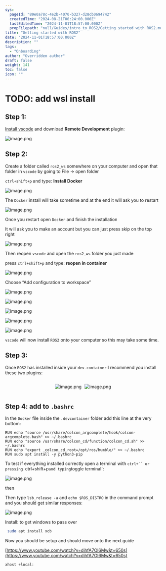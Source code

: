 ```yaml
---
sys:
  pageId: "89e0a78c-4e2b-4070-b327-d28cb0694742"
  createdTime: "2024-08-21T00:24:00.000Z"
  lastEditedTime: "2024-11-01T18:57:00.000Z"
  propFilepath: "null/Guides/intro_to_ROS2/Getting started with ROS2.md"
title: "Getting started with ROS2"
date: "2024-11-01T18:57:00.000Z"
description: ""
tags:
  - "Onboarding"
author: "Overridden author"
draft: false
weight: 141
toc: false
icon: ""
---
```


# TODO: add wsl install

## Step 1:

[Install vscode](https://code.visualstudio.com/download) and download **Remote Development** plugin:

![image.png](https://prod-files-secure.s3.us-west-2.amazonaws.com/d518164a-d88e-44d1-a4ee-3adb3bd8bce0/efb52993-1881-4a40-b95e-6f020334f022/image.png?X-Amz-Algorithm=AWS4-HMAC-SHA256&X-Amz-Content-Sha256=UNSIGNED-PAYLOAD&X-Amz-Credential=ASIAZI2LB466XP625U6U%2F20250205%2Fus-west-2%2Fs3%2Faws4_request&X-Amz-Date=20250205T070800Z&X-Amz-Expires=3600&X-Amz-Security-Token=IQoJb3JpZ2luX2VjECcaCXVzLXdlc3QtMiJGMEQCIHyQ6XKew22UuiHD7mQveZ3JFgXAMvg%2BEPmODURBWyR6AiAAwZ7Pf3cpS4AZuJTWzawurXvN1TctytzjkAvGxKK1JSr%2FAwhAEAAaDDYzNzQyMzE4MzgwNSIMYTLbBcLruywL8cnxKtwDYki%2F98GJKFh2zrsVmUY5y9nP1bYL4Q6ojAygQLNoIzPd02OkYaid9RouxOXRCdwGSiMhPYdZCOI4Bf%2Bmzu0sDQgsI5uFhSGe%2FRCNQ3w%2Bbp5%2Fr2coT9RIaJ1n6fx7r9VKC369imHOOYG4TbgksrN29A0zBR1jFk7sESKckgdxW91HW0ifrz%2ByBJp6Sb9k1duD3e%2FQgXpX1ri%2FpTYCJIkFOIjoXV7FSV9loGl2DJNOGFG0F3qsB%2Fvt220HNuGXrmp6%2Fqdg1WvffQmNcywwmRj2h1yd7C91KL2rAiPE85wu7GjSJqtzu75o9shqxB1Xv4zeM6JkzC9BvXAPv2uPMv03%2FEXFJqG%2BOOU5bgcppWwAnE9VoEqvF8P4mZ7i3fbydty2H6fffYfT0hz3Gw4gaDeM43y1x%2Br6nEy9VGCbkL1WaecgTdONK9f3W5axWjrOH1S1Lx9T446hD1zNwvBJ%2BMTWPvtlNwZ1ho3ot%2BFk3JatlN5JUtTOtM8H853oqJ4cGS3wZv3D%2FanuW1LTsdH3mTDjTT%2F43hVsNdE85RwGOJa5Z6jSdBWk9y57OQSQ0n12%2FI6gHUFwC6e7p7UYjazVMck5u%2FqC%2B3d9L3JchZrBFEiY%2BDkjKHG%2BvQL%2BuuETkzcwlZeMvQY6pgFl6VKij7%2BAmOjn2FYlDKkXh5MfMiDPqTK8L37cAUSs8flHRJlUUy5qpptS58mx7f%2Bc4tUL0M%2BSKPKshsGYwSy%2FzVhuqFAxX5fUZgzaTqEBO450KtEqZESrr1gJbX5nUP7ECjtgYm0oBMkpX0UePUidi4WqZdkFl%2Bnd%2FMcEZN924l75%2B06onEbklUsAxlHcnw80w%2BaK2iv1knnS9LHpOU%2B0Dac24ZkS&X-Amz-Signature=8077be4f7b579aa6d86bdab00baa67d15975f7b7e9a88fac0abe8b33cd667b4d&X-Amz-SignedHeaders=host&x-id=GetObject)

## Step 2:

Create a folder called `ros2_ws` somewhere on your computer and open that folder in `vscode` by going to File → open folder 

`ctrl+shift+p` and type: **Install Docker**

![image.png](https://prod-files-secure.s3.us-west-2.amazonaws.com/d518164a-d88e-44d1-a4ee-3adb3bd8bce0/2269dc0e-1cd5-47ff-bceb-c04ad9b2eab0/image.png?X-Amz-Algorithm=AWS4-HMAC-SHA256&X-Amz-Content-Sha256=UNSIGNED-PAYLOAD&X-Amz-Credential=ASIAZI2LB466XP625U6U%2F20250205%2Fus-west-2%2Fs3%2Faws4_request&X-Amz-Date=20250205T070800Z&X-Amz-Expires=3600&X-Amz-Security-Token=IQoJb3JpZ2luX2VjECcaCXVzLXdlc3QtMiJGMEQCIHyQ6XKew22UuiHD7mQveZ3JFgXAMvg%2BEPmODURBWyR6AiAAwZ7Pf3cpS4AZuJTWzawurXvN1TctytzjkAvGxKK1JSr%2FAwhAEAAaDDYzNzQyMzE4MzgwNSIMYTLbBcLruywL8cnxKtwDYki%2F98GJKFh2zrsVmUY5y9nP1bYL4Q6ojAygQLNoIzPd02OkYaid9RouxOXRCdwGSiMhPYdZCOI4Bf%2Bmzu0sDQgsI5uFhSGe%2FRCNQ3w%2Bbp5%2Fr2coT9RIaJ1n6fx7r9VKC369imHOOYG4TbgksrN29A0zBR1jFk7sESKckgdxW91HW0ifrz%2ByBJp6Sb9k1duD3e%2FQgXpX1ri%2FpTYCJIkFOIjoXV7FSV9loGl2DJNOGFG0F3qsB%2Fvt220HNuGXrmp6%2Fqdg1WvffQmNcywwmRj2h1yd7C91KL2rAiPE85wu7GjSJqtzu75o9shqxB1Xv4zeM6JkzC9BvXAPv2uPMv03%2FEXFJqG%2BOOU5bgcppWwAnE9VoEqvF8P4mZ7i3fbydty2H6fffYfT0hz3Gw4gaDeM43y1x%2Br6nEy9VGCbkL1WaecgTdONK9f3W5axWjrOH1S1Lx9T446hD1zNwvBJ%2BMTWPvtlNwZ1ho3ot%2BFk3JatlN5JUtTOtM8H853oqJ4cGS3wZv3D%2FanuW1LTsdH3mTDjTT%2F43hVsNdE85RwGOJa5Z6jSdBWk9y57OQSQ0n12%2FI6gHUFwC6e7p7UYjazVMck5u%2FqC%2B3d9L3JchZrBFEiY%2BDkjKHG%2BvQL%2BuuETkzcwlZeMvQY6pgFl6VKij7%2BAmOjn2FYlDKkXh5MfMiDPqTK8L37cAUSs8flHRJlUUy5qpptS58mx7f%2Bc4tUL0M%2BSKPKshsGYwSy%2FzVhuqFAxX5fUZgzaTqEBO450KtEqZESrr1gJbX5nUP7ECjtgYm0oBMkpX0UePUidi4WqZdkFl%2Bnd%2FMcEZN924l75%2B06onEbklUsAxlHcnw80w%2BaK2iv1knnS9LHpOU%2B0Dac24ZkS&X-Amz-Signature=da1fbfb88d654bce3fbcc22f9ffa9eddb0812a3c9f97131d007e48eed7cb7f96&X-Amz-SignedHeaders=host&x-id=GetObject)

The `Docker` install will take sometime and at the end it will ask you to restart

![image.png](https://prod-files-secure.s3.us-west-2.amazonaws.com/d518164a-d88e-44d1-a4ee-3adb3bd8bce0/ed233f78-be33-4b1f-b89c-9c346c0e961e/image.png?X-Amz-Algorithm=AWS4-HMAC-SHA256&X-Amz-Content-Sha256=UNSIGNED-PAYLOAD&X-Amz-Credential=ASIAZI2LB466XP625U6U%2F20250205%2Fus-west-2%2Fs3%2Faws4_request&X-Amz-Date=20250205T070800Z&X-Amz-Expires=3600&X-Amz-Security-Token=IQoJb3JpZ2luX2VjECcaCXVzLXdlc3QtMiJGMEQCIHyQ6XKew22UuiHD7mQveZ3JFgXAMvg%2BEPmODURBWyR6AiAAwZ7Pf3cpS4AZuJTWzawurXvN1TctytzjkAvGxKK1JSr%2FAwhAEAAaDDYzNzQyMzE4MzgwNSIMYTLbBcLruywL8cnxKtwDYki%2F98GJKFh2zrsVmUY5y9nP1bYL4Q6ojAygQLNoIzPd02OkYaid9RouxOXRCdwGSiMhPYdZCOI4Bf%2Bmzu0sDQgsI5uFhSGe%2FRCNQ3w%2Bbp5%2Fr2coT9RIaJ1n6fx7r9VKC369imHOOYG4TbgksrN29A0zBR1jFk7sESKckgdxW91HW0ifrz%2ByBJp6Sb9k1duD3e%2FQgXpX1ri%2FpTYCJIkFOIjoXV7FSV9loGl2DJNOGFG0F3qsB%2Fvt220HNuGXrmp6%2Fqdg1WvffQmNcywwmRj2h1yd7C91KL2rAiPE85wu7GjSJqtzu75o9shqxB1Xv4zeM6JkzC9BvXAPv2uPMv03%2FEXFJqG%2BOOU5bgcppWwAnE9VoEqvF8P4mZ7i3fbydty2H6fffYfT0hz3Gw4gaDeM43y1x%2Br6nEy9VGCbkL1WaecgTdONK9f3W5axWjrOH1S1Lx9T446hD1zNwvBJ%2BMTWPvtlNwZ1ho3ot%2BFk3JatlN5JUtTOtM8H853oqJ4cGS3wZv3D%2FanuW1LTsdH3mTDjTT%2F43hVsNdE85RwGOJa5Z6jSdBWk9y57OQSQ0n12%2FI6gHUFwC6e7p7UYjazVMck5u%2FqC%2B3d9L3JchZrBFEiY%2BDkjKHG%2BvQL%2BuuETkzcwlZeMvQY6pgFl6VKij7%2BAmOjn2FYlDKkXh5MfMiDPqTK8L37cAUSs8flHRJlUUy5qpptS58mx7f%2Bc4tUL0M%2BSKPKshsGYwSy%2FzVhuqFAxX5fUZgzaTqEBO450KtEqZESrr1gJbX5nUP7ECjtgYm0oBMkpX0UePUidi4WqZdkFl%2Bnd%2FMcEZN924l75%2B06onEbklUsAxlHcnw80w%2BaK2iv1knnS9LHpOU%2B0Dac24ZkS&X-Amz-Signature=7747c12da35e442daf364f4e5f334a2674939570241d9f67dba28fd55d90b0b2&X-Amz-SignedHeaders=host&x-id=GetObject)

Once you restart open `Docker` and finish the installation

It will ask you to make an account but you can just press skip on the top right

![image.png](https://prod-files-secure.s3.us-west-2.amazonaws.com/d518164a-d88e-44d1-a4ee-3adb3bd8bce0/21010ad9-1659-4fd9-9f59-9932a09b2a3d/image.png?X-Amz-Algorithm=AWS4-HMAC-SHA256&X-Amz-Content-Sha256=UNSIGNED-PAYLOAD&X-Amz-Credential=ASIAZI2LB466XP625U6U%2F20250205%2Fus-west-2%2Fs3%2Faws4_request&X-Amz-Date=20250205T070800Z&X-Amz-Expires=3600&X-Amz-Security-Token=IQoJb3JpZ2luX2VjECcaCXVzLXdlc3QtMiJGMEQCIHyQ6XKew22UuiHD7mQveZ3JFgXAMvg%2BEPmODURBWyR6AiAAwZ7Pf3cpS4AZuJTWzawurXvN1TctytzjkAvGxKK1JSr%2FAwhAEAAaDDYzNzQyMzE4MzgwNSIMYTLbBcLruywL8cnxKtwDYki%2F98GJKFh2zrsVmUY5y9nP1bYL4Q6ojAygQLNoIzPd02OkYaid9RouxOXRCdwGSiMhPYdZCOI4Bf%2Bmzu0sDQgsI5uFhSGe%2FRCNQ3w%2Bbp5%2Fr2coT9RIaJ1n6fx7r9VKC369imHOOYG4TbgksrN29A0zBR1jFk7sESKckgdxW91HW0ifrz%2ByBJp6Sb9k1duD3e%2FQgXpX1ri%2FpTYCJIkFOIjoXV7FSV9loGl2DJNOGFG0F3qsB%2Fvt220HNuGXrmp6%2Fqdg1WvffQmNcywwmRj2h1yd7C91KL2rAiPE85wu7GjSJqtzu75o9shqxB1Xv4zeM6JkzC9BvXAPv2uPMv03%2FEXFJqG%2BOOU5bgcppWwAnE9VoEqvF8P4mZ7i3fbydty2H6fffYfT0hz3Gw4gaDeM43y1x%2Br6nEy9VGCbkL1WaecgTdONK9f3W5axWjrOH1S1Lx9T446hD1zNwvBJ%2BMTWPvtlNwZ1ho3ot%2BFk3JatlN5JUtTOtM8H853oqJ4cGS3wZv3D%2FanuW1LTsdH3mTDjTT%2F43hVsNdE85RwGOJa5Z6jSdBWk9y57OQSQ0n12%2FI6gHUFwC6e7p7UYjazVMck5u%2FqC%2B3d9L3JchZrBFEiY%2BDkjKHG%2BvQL%2BuuETkzcwlZeMvQY6pgFl6VKij7%2BAmOjn2FYlDKkXh5MfMiDPqTK8L37cAUSs8flHRJlUUy5qpptS58mx7f%2Bc4tUL0M%2BSKPKshsGYwSy%2FzVhuqFAxX5fUZgzaTqEBO450KtEqZESrr1gJbX5nUP7ECjtgYm0oBMkpX0UePUidi4WqZdkFl%2Bnd%2FMcEZN924l75%2B06onEbklUsAxlHcnw80w%2BaK2iv1knnS9LHpOU%2B0Dac24ZkS&X-Amz-Signature=19c721107ea01894753459d561cc57117bef6d084a5759b2029005837cfe651f&X-Amz-SignedHeaders=host&x-id=GetObject)

Then reopen `vscode` and open the `ros2_ws` folder you just made

press `ctrl+shift+p` and type: **reopen in container**

![image.png](https://prod-files-secure.s3.us-west-2.amazonaws.com/d518164a-d88e-44d1-a4ee-3adb3bd8bce0/4e93b8c2-41ad-488c-8095-c74205196118/image.png?X-Amz-Algorithm=AWS4-HMAC-SHA256&X-Amz-Content-Sha256=UNSIGNED-PAYLOAD&X-Amz-Credential=ASIAZI2LB466XP625U6U%2F20250205%2Fus-west-2%2Fs3%2Faws4_request&X-Amz-Date=20250205T070800Z&X-Amz-Expires=3600&X-Amz-Security-Token=IQoJb3JpZ2luX2VjECcaCXVzLXdlc3QtMiJGMEQCIHyQ6XKew22UuiHD7mQveZ3JFgXAMvg%2BEPmODURBWyR6AiAAwZ7Pf3cpS4AZuJTWzawurXvN1TctytzjkAvGxKK1JSr%2FAwhAEAAaDDYzNzQyMzE4MzgwNSIMYTLbBcLruywL8cnxKtwDYki%2F98GJKFh2zrsVmUY5y9nP1bYL4Q6ojAygQLNoIzPd02OkYaid9RouxOXRCdwGSiMhPYdZCOI4Bf%2Bmzu0sDQgsI5uFhSGe%2FRCNQ3w%2Bbp5%2Fr2coT9RIaJ1n6fx7r9VKC369imHOOYG4TbgksrN29A0zBR1jFk7sESKckgdxW91HW0ifrz%2ByBJp6Sb9k1duD3e%2FQgXpX1ri%2FpTYCJIkFOIjoXV7FSV9loGl2DJNOGFG0F3qsB%2Fvt220HNuGXrmp6%2Fqdg1WvffQmNcywwmRj2h1yd7C91KL2rAiPE85wu7GjSJqtzu75o9shqxB1Xv4zeM6JkzC9BvXAPv2uPMv03%2FEXFJqG%2BOOU5bgcppWwAnE9VoEqvF8P4mZ7i3fbydty2H6fffYfT0hz3Gw4gaDeM43y1x%2Br6nEy9VGCbkL1WaecgTdONK9f3W5axWjrOH1S1Lx9T446hD1zNwvBJ%2BMTWPvtlNwZ1ho3ot%2BFk3JatlN5JUtTOtM8H853oqJ4cGS3wZv3D%2FanuW1LTsdH3mTDjTT%2F43hVsNdE85RwGOJa5Z6jSdBWk9y57OQSQ0n12%2FI6gHUFwC6e7p7UYjazVMck5u%2FqC%2B3d9L3JchZrBFEiY%2BDkjKHG%2BvQL%2BuuETkzcwlZeMvQY6pgFl6VKij7%2BAmOjn2FYlDKkXh5MfMiDPqTK8L37cAUSs8flHRJlUUy5qpptS58mx7f%2Bc4tUL0M%2BSKPKshsGYwSy%2FzVhuqFAxX5fUZgzaTqEBO450KtEqZESrr1gJbX5nUP7ECjtgYm0oBMkpX0UePUidi4WqZdkFl%2Bnd%2FMcEZN924l75%2B06onEbklUsAxlHcnw80w%2BaK2iv1knnS9LHpOU%2B0Dac24ZkS&X-Amz-Signature=d6e4f35c127f2daaa13f9b110c9eba33c770541e7e4bdd0dab22068195401423&X-Amz-SignedHeaders=host&x-id=GetObject)

Choose “Add configuration to workspace”

![image.png](https://prod-files-secure.s3.us-west-2.amazonaws.com/d518164a-d88e-44d1-a4ee-3adb3bd8bce0/9560b282-5060-4989-ba37-97e7b2c22476/image.png?X-Amz-Algorithm=AWS4-HMAC-SHA256&X-Amz-Content-Sha256=UNSIGNED-PAYLOAD&X-Amz-Credential=ASIAZI2LB466XP625U6U%2F20250205%2Fus-west-2%2Fs3%2Faws4_request&X-Amz-Date=20250205T070800Z&X-Amz-Expires=3600&X-Amz-Security-Token=IQoJb3JpZ2luX2VjECcaCXVzLXdlc3QtMiJGMEQCIHyQ6XKew22UuiHD7mQveZ3JFgXAMvg%2BEPmODURBWyR6AiAAwZ7Pf3cpS4AZuJTWzawurXvN1TctytzjkAvGxKK1JSr%2FAwhAEAAaDDYzNzQyMzE4MzgwNSIMYTLbBcLruywL8cnxKtwDYki%2F98GJKFh2zrsVmUY5y9nP1bYL4Q6ojAygQLNoIzPd02OkYaid9RouxOXRCdwGSiMhPYdZCOI4Bf%2Bmzu0sDQgsI5uFhSGe%2FRCNQ3w%2Bbp5%2Fr2coT9RIaJ1n6fx7r9VKC369imHOOYG4TbgksrN29A0zBR1jFk7sESKckgdxW91HW0ifrz%2ByBJp6Sb9k1duD3e%2FQgXpX1ri%2FpTYCJIkFOIjoXV7FSV9loGl2DJNOGFG0F3qsB%2Fvt220HNuGXrmp6%2Fqdg1WvffQmNcywwmRj2h1yd7C91KL2rAiPE85wu7GjSJqtzu75o9shqxB1Xv4zeM6JkzC9BvXAPv2uPMv03%2FEXFJqG%2BOOU5bgcppWwAnE9VoEqvF8P4mZ7i3fbydty2H6fffYfT0hz3Gw4gaDeM43y1x%2Br6nEy9VGCbkL1WaecgTdONK9f3W5axWjrOH1S1Lx9T446hD1zNwvBJ%2BMTWPvtlNwZ1ho3ot%2BFk3JatlN5JUtTOtM8H853oqJ4cGS3wZv3D%2FanuW1LTsdH3mTDjTT%2F43hVsNdE85RwGOJa5Z6jSdBWk9y57OQSQ0n12%2FI6gHUFwC6e7p7UYjazVMck5u%2FqC%2B3d9L3JchZrBFEiY%2BDkjKHG%2BvQL%2BuuETkzcwlZeMvQY6pgFl6VKij7%2BAmOjn2FYlDKkXh5MfMiDPqTK8L37cAUSs8flHRJlUUy5qpptS58mx7f%2Bc4tUL0M%2BSKPKshsGYwSy%2FzVhuqFAxX5fUZgzaTqEBO450KtEqZESrr1gJbX5nUP7ECjtgYm0oBMkpX0UePUidi4WqZdkFl%2Bnd%2FMcEZN924l75%2B06onEbklUsAxlHcnw80w%2BaK2iv1knnS9LHpOU%2B0Dac24ZkS&X-Amz-Signature=86b1070766198fe8f3536d2d80905d94de600baa8e7c0a7dd1749203f5371533&X-Amz-SignedHeaders=host&x-id=GetObject)

![image.png](https://prod-files-secure.s3.us-west-2.amazonaws.com/d518164a-d88e-44d1-a4ee-3adb3bd8bce0/2ee63f81-886b-48e8-a553-dc6e5eac99e4/image.png?X-Amz-Algorithm=AWS4-HMAC-SHA256&X-Amz-Content-Sha256=UNSIGNED-PAYLOAD&X-Amz-Credential=ASIAZI2LB466XP625U6U%2F20250205%2Fus-west-2%2Fs3%2Faws4_request&X-Amz-Date=20250205T070800Z&X-Amz-Expires=3600&X-Amz-Security-Token=IQoJb3JpZ2luX2VjECcaCXVzLXdlc3QtMiJGMEQCIHyQ6XKew22UuiHD7mQveZ3JFgXAMvg%2BEPmODURBWyR6AiAAwZ7Pf3cpS4AZuJTWzawurXvN1TctytzjkAvGxKK1JSr%2FAwhAEAAaDDYzNzQyMzE4MzgwNSIMYTLbBcLruywL8cnxKtwDYki%2F98GJKFh2zrsVmUY5y9nP1bYL4Q6ojAygQLNoIzPd02OkYaid9RouxOXRCdwGSiMhPYdZCOI4Bf%2Bmzu0sDQgsI5uFhSGe%2FRCNQ3w%2Bbp5%2Fr2coT9RIaJ1n6fx7r9VKC369imHOOYG4TbgksrN29A0zBR1jFk7sESKckgdxW91HW0ifrz%2ByBJp6Sb9k1duD3e%2FQgXpX1ri%2FpTYCJIkFOIjoXV7FSV9loGl2DJNOGFG0F3qsB%2Fvt220HNuGXrmp6%2Fqdg1WvffQmNcywwmRj2h1yd7C91KL2rAiPE85wu7GjSJqtzu75o9shqxB1Xv4zeM6JkzC9BvXAPv2uPMv03%2FEXFJqG%2BOOU5bgcppWwAnE9VoEqvF8P4mZ7i3fbydty2H6fffYfT0hz3Gw4gaDeM43y1x%2Br6nEy9VGCbkL1WaecgTdONK9f3W5axWjrOH1S1Lx9T446hD1zNwvBJ%2BMTWPvtlNwZ1ho3ot%2BFk3JatlN5JUtTOtM8H853oqJ4cGS3wZv3D%2FanuW1LTsdH3mTDjTT%2F43hVsNdE85RwGOJa5Z6jSdBWk9y57OQSQ0n12%2FI6gHUFwC6e7p7UYjazVMck5u%2FqC%2B3d9L3JchZrBFEiY%2BDkjKHG%2BvQL%2BuuETkzcwlZeMvQY6pgFl6VKij7%2BAmOjn2FYlDKkXh5MfMiDPqTK8L37cAUSs8flHRJlUUy5qpptS58mx7f%2Bc4tUL0M%2BSKPKshsGYwSy%2FzVhuqFAxX5fUZgzaTqEBO450KtEqZESrr1gJbX5nUP7ECjtgYm0oBMkpX0UePUidi4WqZdkFl%2Bnd%2FMcEZN924l75%2B06onEbklUsAxlHcnw80w%2BaK2iv1knnS9LHpOU%2B0Dac24ZkS&X-Amz-Signature=5c3d127f9e66b9711fb44938c9687d22cfd87362fcc55846a54a3e3d8d17f47c&X-Amz-SignedHeaders=host&x-id=GetObject)

![image.png](https://prod-files-secure.s3.us-west-2.amazonaws.com/d518164a-d88e-44d1-a4ee-3adb3bd8bce0/ae1580b2-b048-407e-aed9-b584224a7a04/image.png?X-Amz-Algorithm=AWS4-HMAC-SHA256&X-Amz-Content-Sha256=UNSIGNED-PAYLOAD&X-Amz-Credential=ASIAZI2LB466XP625U6U%2F20250205%2Fus-west-2%2Fs3%2Faws4_request&X-Amz-Date=20250205T070800Z&X-Amz-Expires=3600&X-Amz-Security-Token=IQoJb3JpZ2luX2VjECcaCXVzLXdlc3QtMiJGMEQCIHyQ6XKew22UuiHD7mQveZ3JFgXAMvg%2BEPmODURBWyR6AiAAwZ7Pf3cpS4AZuJTWzawurXvN1TctytzjkAvGxKK1JSr%2FAwhAEAAaDDYzNzQyMzE4MzgwNSIMYTLbBcLruywL8cnxKtwDYki%2F98GJKFh2zrsVmUY5y9nP1bYL4Q6ojAygQLNoIzPd02OkYaid9RouxOXRCdwGSiMhPYdZCOI4Bf%2Bmzu0sDQgsI5uFhSGe%2FRCNQ3w%2Bbp5%2Fr2coT9RIaJ1n6fx7r9VKC369imHOOYG4TbgksrN29A0zBR1jFk7sESKckgdxW91HW0ifrz%2ByBJp6Sb9k1duD3e%2FQgXpX1ri%2FpTYCJIkFOIjoXV7FSV9loGl2DJNOGFG0F3qsB%2Fvt220HNuGXrmp6%2Fqdg1WvffQmNcywwmRj2h1yd7C91KL2rAiPE85wu7GjSJqtzu75o9shqxB1Xv4zeM6JkzC9BvXAPv2uPMv03%2FEXFJqG%2BOOU5bgcppWwAnE9VoEqvF8P4mZ7i3fbydty2H6fffYfT0hz3Gw4gaDeM43y1x%2Br6nEy9VGCbkL1WaecgTdONK9f3W5axWjrOH1S1Lx9T446hD1zNwvBJ%2BMTWPvtlNwZ1ho3ot%2BFk3JatlN5JUtTOtM8H853oqJ4cGS3wZv3D%2FanuW1LTsdH3mTDjTT%2F43hVsNdE85RwGOJa5Z6jSdBWk9y57OQSQ0n12%2FI6gHUFwC6e7p7UYjazVMck5u%2FqC%2B3d9L3JchZrBFEiY%2BDkjKHG%2BvQL%2BuuETkzcwlZeMvQY6pgFl6VKij7%2BAmOjn2FYlDKkXh5MfMiDPqTK8L37cAUSs8flHRJlUUy5qpptS58mx7f%2Bc4tUL0M%2BSKPKshsGYwSy%2FzVhuqFAxX5fUZgzaTqEBO450KtEqZESrr1gJbX5nUP7ECjtgYm0oBMkpX0UePUidi4WqZdkFl%2Bnd%2FMcEZN924l75%2B06onEbklUsAxlHcnw80w%2BaK2iv1knnS9LHpOU%2B0Dac24ZkS&X-Amz-Signature=b0e45450a5d802b7ff915c0e5608fcbb54304fc127e2e1bc5813e43c139c2c3c&X-Amz-SignedHeaders=host&x-id=GetObject)

![image.png](https://prod-files-secure.s3.us-west-2.amazonaws.com/d518164a-d88e-44d1-a4ee-3adb3bd8bce0/53255b28-f75e-430f-b9e3-c0ac8577e42b/image.png?X-Amz-Algorithm=AWS4-HMAC-SHA256&X-Amz-Content-Sha256=UNSIGNED-PAYLOAD&X-Amz-Credential=ASIAZI2LB466XP625U6U%2F20250205%2Fus-west-2%2Fs3%2Faws4_request&X-Amz-Date=20250205T070800Z&X-Amz-Expires=3600&X-Amz-Security-Token=IQoJb3JpZ2luX2VjECcaCXVzLXdlc3QtMiJGMEQCIHyQ6XKew22UuiHD7mQveZ3JFgXAMvg%2BEPmODURBWyR6AiAAwZ7Pf3cpS4AZuJTWzawurXvN1TctytzjkAvGxKK1JSr%2FAwhAEAAaDDYzNzQyMzE4MzgwNSIMYTLbBcLruywL8cnxKtwDYki%2F98GJKFh2zrsVmUY5y9nP1bYL4Q6ojAygQLNoIzPd02OkYaid9RouxOXRCdwGSiMhPYdZCOI4Bf%2Bmzu0sDQgsI5uFhSGe%2FRCNQ3w%2Bbp5%2Fr2coT9RIaJ1n6fx7r9VKC369imHOOYG4TbgksrN29A0zBR1jFk7sESKckgdxW91HW0ifrz%2ByBJp6Sb9k1duD3e%2FQgXpX1ri%2FpTYCJIkFOIjoXV7FSV9loGl2DJNOGFG0F3qsB%2Fvt220HNuGXrmp6%2Fqdg1WvffQmNcywwmRj2h1yd7C91KL2rAiPE85wu7GjSJqtzu75o9shqxB1Xv4zeM6JkzC9BvXAPv2uPMv03%2FEXFJqG%2BOOU5bgcppWwAnE9VoEqvF8P4mZ7i3fbydty2H6fffYfT0hz3Gw4gaDeM43y1x%2Br6nEy9VGCbkL1WaecgTdONK9f3W5axWjrOH1S1Lx9T446hD1zNwvBJ%2BMTWPvtlNwZ1ho3ot%2BFk3JatlN5JUtTOtM8H853oqJ4cGS3wZv3D%2FanuW1LTsdH3mTDjTT%2F43hVsNdE85RwGOJa5Z6jSdBWk9y57OQSQ0n12%2FI6gHUFwC6e7p7UYjazVMck5u%2FqC%2B3d9L3JchZrBFEiY%2BDkjKHG%2BvQL%2BuuETkzcwlZeMvQY6pgFl6VKij7%2BAmOjn2FYlDKkXh5MfMiDPqTK8L37cAUSs8flHRJlUUy5qpptS58mx7f%2Bc4tUL0M%2BSKPKshsGYwSy%2FzVhuqFAxX5fUZgzaTqEBO450KtEqZESrr1gJbX5nUP7ECjtgYm0oBMkpX0UePUidi4WqZdkFl%2Bnd%2FMcEZN924l75%2B06onEbklUsAxlHcnw80w%2BaK2iv1knnS9LHpOU%2B0Dac24ZkS&X-Amz-Signature=25d9d63aaae34d1573949e57c8e135902d0a06b4faa827291925ab3e1789478a&X-Amz-SignedHeaders=host&x-id=GetObject)

![image.png](https://prod-files-secure.s3.us-west-2.amazonaws.com/d518164a-d88e-44d1-a4ee-3adb3bd8bce0/7c562767-5af9-4ffb-97d1-327bcdf4ee00/image.png?X-Amz-Algorithm=AWS4-HMAC-SHA256&X-Amz-Content-Sha256=UNSIGNED-PAYLOAD&X-Amz-Credential=ASIAZI2LB466XP625U6U%2F20250205%2Fus-west-2%2Fs3%2Faws4_request&X-Amz-Date=20250205T070800Z&X-Amz-Expires=3600&X-Amz-Security-Token=IQoJb3JpZ2luX2VjECcaCXVzLXdlc3QtMiJGMEQCIHyQ6XKew22UuiHD7mQveZ3JFgXAMvg%2BEPmODURBWyR6AiAAwZ7Pf3cpS4AZuJTWzawurXvN1TctytzjkAvGxKK1JSr%2FAwhAEAAaDDYzNzQyMzE4MzgwNSIMYTLbBcLruywL8cnxKtwDYki%2F98GJKFh2zrsVmUY5y9nP1bYL4Q6ojAygQLNoIzPd02OkYaid9RouxOXRCdwGSiMhPYdZCOI4Bf%2Bmzu0sDQgsI5uFhSGe%2FRCNQ3w%2Bbp5%2Fr2coT9RIaJ1n6fx7r9VKC369imHOOYG4TbgksrN29A0zBR1jFk7sESKckgdxW91HW0ifrz%2ByBJp6Sb9k1duD3e%2FQgXpX1ri%2FpTYCJIkFOIjoXV7FSV9loGl2DJNOGFG0F3qsB%2Fvt220HNuGXrmp6%2Fqdg1WvffQmNcywwmRj2h1yd7C91KL2rAiPE85wu7GjSJqtzu75o9shqxB1Xv4zeM6JkzC9BvXAPv2uPMv03%2FEXFJqG%2BOOU5bgcppWwAnE9VoEqvF8P4mZ7i3fbydty2H6fffYfT0hz3Gw4gaDeM43y1x%2Br6nEy9VGCbkL1WaecgTdONK9f3W5axWjrOH1S1Lx9T446hD1zNwvBJ%2BMTWPvtlNwZ1ho3ot%2BFk3JatlN5JUtTOtM8H853oqJ4cGS3wZv3D%2FanuW1LTsdH3mTDjTT%2F43hVsNdE85RwGOJa5Z6jSdBWk9y57OQSQ0n12%2FI6gHUFwC6e7p7UYjazVMck5u%2FqC%2B3d9L3JchZrBFEiY%2BDkjKHG%2BvQL%2BuuETkzcwlZeMvQY6pgFl6VKij7%2BAmOjn2FYlDKkXh5MfMiDPqTK8L37cAUSs8flHRJlUUy5qpptS58mx7f%2Bc4tUL0M%2BSKPKshsGYwSy%2FzVhuqFAxX5fUZgzaTqEBO450KtEqZESrr1gJbX5nUP7ECjtgYm0oBMkpX0UePUidi4WqZdkFl%2Bnd%2FMcEZN924l75%2B06onEbklUsAxlHcnw80w%2BaK2iv1knnS9LHpOU%2B0Dac24ZkS&X-Amz-Signature=73162ab91f3c20854ac0fef1e6192bc03fe3e19f4c66d1e1c3f781aea65c537c&X-Amz-SignedHeaders=host&x-id=GetObject)

`vscode` will now install `ROS2` onto your computer so this may take some time.

## Step 3:

Once `ROS2` has installed inside your `dev-container` I recommend you install these two plugins:

<div style="display: flex;flex-direction: row; column-gap:10px; max-width: 630px;justify-content: center;">
<div>

![image.png](https://prod-files-secure.s3.us-west-2.amazonaws.com/d518164a-d88e-44d1-a4ee-3adb3bd8bce0/3fc3d550-5a54-4ba1-ba6b-faa01cdb7369/image.png?X-Amz-Algorithm=AWS4-HMAC-SHA256&X-Amz-Content-Sha256=UNSIGNED-PAYLOAD&X-Amz-Credential=ASIAZI2LB466UZYXTIV7%2F20250205%2Fus-west-2%2Fs3%2Faws4_request&X-Amz-Date=20250205T070802Z&X-Amz-Expires=3600&X-Amz-Security-Token=IQoJb3JpZ2luX2VjECcaCXVzLXdlc3QtMiJIMEYCIQD5%2FUBF%2Fb2oRrXDWDLTGIMxshYInoYQZvRDfb0E3BVuOAIhAI12CpilPHX9WMP406XgnxhL%2BCXV%2BrUqkl4K%2BRGNwxdCKv8DCEAQABoMNjM3NDIzMTgzODA1IgwXVPDPXsPWaeE%2Bk08q3APY2hipwgMbD2K2Lv74VgFMOkifJAY4BEaoYFpMLv4hnhrGy%2BQfNEHovq%2BPeTVvncDldEcYL2935N%2BBrPfSjGce5LCfboUOaKIS%2Fge%2FkskGBxnbtFE45kTM%2FvB550Ak9gQgqhEW48%2FnKByWdAXBp1eUfZ3DboaiXZ3nT%2B0BNR4vLsw5YNGX5bfcTaRT3uT03Cdru6j16NXB6rHh7KdCy93UNsAth3drHduxJXKlTw%2FeITLRqyNHqNfRcVNKccTGJaE5edWX8Z%2F8xJdJmLSCQP4JRpKwyLQWjmEO5Hj%2BhT3aPLm73uV48Qp68NpZsqwp5fiGNqd%2B0yF7kUFLy2XHi80rurovNAg2mW4Qjw4Fpec1Q2mh87DdKLMZtCLEsTukZUnQhEbbXMWJD%2BkdwAHtibjx38QHmABkw2BSAaPTV3%2BeGAYZUy%2FVi8jga3HYsmCcaEjvCCFSZBRuLx5EewMBcgCr2LbbmTt1uUvib%2B9hyUCcdQInUJaAP5wcAexaWmZzCaOKAxd10YmarUwQTc1BBG%2B%2BtvJpHL0Gg9U0rDSv8zgxIpOszBlYhu%2BIYTL7ivbVp9hgSqPCJVDSJshBi9IlFKtg9%2F6QXXLbvkjKp3UHPfy7Z7QzUQBhI17eesxYDjDyl4y9BjqkAfGSfzaTxx74EeIIh47WWuKpEPO%2Bt6v5CGixfMrqGSjGiv7AHnoptyQU%2Faf7TMOEa47jKDepONJ%2BFjulDJwt8NukgVBsIpUWYYLFx4nURuoARzrIwTOQAlQDf8csyAaaYPpQr%2FSe85KN4X4rj%2BGht2ZKm6gR5G1cpvbQZkjHtM9EmciR499fRQR%2F3kE6qQN7mE5OCu14S%2BmhowcoZVwkkGPOMTar&X-Amz-Signature=e80d72a0e62c5bb8680877e73f31cf4dcb3ef75ae26c4f51e945cb35e4b843aa&X-Amz-SignedHeaders=host&x-id=GetObject)

</div>
<div>

![image.png](https://prod-files-secure.s3.us-west-2.amazonaws.com/d518164a-d88e-44d1-a4ee-3adb3bd8bce0/d994cc66-13c2-4093-a5a3-f84cf4601a82/image.png?X-Amz-Algorithm=AWS4-HMAC-SHA256&X-Amz-Content-Sha256=UNSIGNED-PAYLOAD&X-Amz-Credential=ASIAZI2LB466R6SP2VTM%2F20250205%2Fus-west-2%2Fs3%2Faws4_request&X-Amz-Date=20250205T070802Z&X-Amz-Expires=3600&X-Amz-Security-Token=IQoJb3JpZ2luX2VjECcaCXVzLXdlc3QtMiJHMEUCIGg%2B%2FufTjdTQlkNctYIF8udI9jx70s7z1uvJScqqzoDDAiEAzZLdsq3yVJ0LFg1Wnay20GgRiYfL7aY41PLuP%2F0wwk0q%2FwMIQBAAGgw2Mzc0MjMxODM4MDUiDE45hKaqGhElhAfHCSrcA4kWijBL1Gv2BV%2BKnk1tS3ZpuCkPU0rpR%2F0za9tKUszG0mzoKcOxTYTknlj6MUVZIJBD0K0nZQz%2FqhRGnJXuul5pqg6kZUQvTwZ4DxXwCYpUf8kUt%2F5yfmOWoi1DfCrAQlxOwTYaYHGnRzBq7bo5DeLO9TvDlP6yUkAriRjdphE50LIvXu6Ca9MyE%2FnCncF3Lr49RcrBqzNCVgslvIFU5f5LO7IQ%2BJQA%2FNxEvx%2FnlACHDniLlTVFeByUenesIJHdFSSNSlGOX3aOx7iDh4xg%2BjRT1ofgZ6IpYDxHIzgTJk6JyHgwhyze2LxAAHMIEwe6FXpgEI%2FJeEbC3SJtDhFHXmFwt3a80Cgyv42%2Ffn68RZMblfe2VjrSeATEHQOQbPuwowyvQnyWZvVd%2Bu5FvQV3B1%2F9KDbqDmdGqxCIvBYZ8au%2B1y59Y6LkKHGRNMFso0GYTox3w%2FNXrDbUH2jx%2BL8zYiZjSyVdM8zPiFMryeU%2BFfSBSRUPqNBw%2FDpAPtWzudk6ZMGMpJRIWS0PK84Hmz%2FthzlXkT04qXyBZ4i36GC24X9ckQBc%2B9r9VnGDvbTuVu8aK%2FHdZlY3SPplxfhaoEzi2Efv2Eoh01AUq%2B2SuHEeE2%2BKRnVEWwmQ4mqlcqBTMJKYjL0GOqUBGuUMz4rwzhfbDRv2fh6WsQ4ibbhi%2Fw3ZLhcRuNjHns0qjgRurR%2FBR3hHddQCIILgUCFqgti%2BTbMvzI6betCHPFLAbAllY9TXAMEgQpafgR5Q3H0EuMgebYJIA1X1gaaZC9W5UmNmZTsgDZNn31qK05%2BVoKKweBS2wYaN3P5OHzP61BpaMjzXIkj6q%2FMkdaBD8evIRFDmIVO9YCUxtScT3KIbzTUY&X-Amz-Signature=82ce9710b194ed235f1ad53604a8f91925bcc663825399980b679791adf33ac7&X-Amz-SignedHeaders=host&x-id=GetObject)

</div>
</div>

## Step 4: add to `.bashrc`

In the `Docker` file inside the `.devcontainer` folder add this line at the very bottom: 

```docker
RUN echo "source /usr/share/colcon_argcomplete/hook/colcon-argcomplete.bash" >> ~/.bashrc
RUN echo "source /usr/share/colcon_cd/function/colcon_cd.sh" >> ~/.bashrc
RUN echo "export _colcon_cd_root=/opt/ros/humble/" >> ~/.bashrc
RUN sudo apt install -y python3-pip 
```

To test if everything installed correctly open a terminal with `ctrl+`` or pressing `ctrl+shift+p` and typing `toggle terminal`:

![image.png](https://prod-files-secure.s3.us-west-2.amazonaws.com/d518164a-d88e-44d1-a4ee-3adb3bd8bce0/6a4943d8-b04e-4c02-9a58-775f3384d1a5/image.png?X-Amz-Algorithm=AWS4-HMAC-SHA256&X-Amz-Content-Sha256=UNSIGNED-PAYLOAD&X-Amz-Credential=ASIAZI2LB466XP625U6U%2F20250205%2Fus-west-2%2Fs3%2Faws4_request&X-Amz-Date=20250205T070800Z&X-Amz-Expires=3600&X-Amz-Security-Token=IQoJb3JpZ2luX2VjECcaCXVzLXdlc3QtMiJGMEQCIHyQ6XKew22UuiHD7mQveZ3JFgXAMvg%2BEPmODURBWyR6AiAAwZ7Pf3cpS4AZuJTWzawurXvN1TctytzjkAvGxKK1JSr%2FAwhAEAAaDDYzNzQyMzE4MzgwNSIMYTLbBcLruywL8cnxKtwDYki%2F98GJKFh2zrsVmUY5y9nP1bYL4Q6ojAygQLNoIzPd02OkYaid9RouxOXRCdwGSiMhPYdZCOI4Bf%2Bmzu0sDQgsI5uFhSGe%2FRCNQ3w%2Bbp5%2Fr2coT9RIaJ1n6fx7r9VKC369imHOOYG4TbgksrN29A0zBR1jFk7sESKckgdxW91HW0ifrz%2ByBJp6Sb9k1duD3e%2FQgXpX1ri%2FpTYCJIkFOIjoXV7FSV9loGl2DJNOGFG0F3qsB%2Fvt220HNuGXrmp6%2Fqdg1WvffQmNcywwmRj2h1yd7C91KL2rAiPE85wu7GjSJqtzu75o9shqxB1Xv4zeM6JkzC9BvXAPv2uPMv03%2FEXFJqG%2BOOU5bgcppWwAnE9VoEqvF8P4mZ7i3fbydty2H6fffYfT0hz3Gw4gaDeM43y1x%2Br6nEy9VGCbkL1WaecgTdONK9f3W5axWjrOH1S1Lx9T446hD1zNwvBJ%2BMTWPvtlNwZ1ho3ot%2BFk3JatlN5JUtTOtM8H853oqJ4cGS3wZv3D%2FanuW1LTsdH3mTDjTT%2F43hVsNdE85RwGOJa5Z6jSdBWk9y57OQSQ0n12%2FI6gHUFwC6e7p7UYjazVMck5u%2FqC%2B3d9L3JchZrBFEiY%2BDkjKHG%2BvQL%2BuuETkzcwlZeMvQY6pgFl6VKij7%2BAmOjn2FYlDKkXh5MfMiDPqTK8L37cAUSs8flHRJlUUy5qpptS58mx7f%2Bc4tUL0M%2BSKPKshsGYwSy%2FzVhuqFAxX5fUZgzaTqEBO450KtEqZESrr1gJbX5nUP7ECjtgYm0oBMkpX0UePUidi4WqZdkFl%2Bnd%2FMcEZN924l75%2B06onEbklUsAxlHcnw80w%2BaK2iv1knnS9LHpOU%2B0Dac24ZkS&X-Amz-Signature=d8ea80308068cc8336ac4eb5a6c09d262144feae65b085fb7bbe97ad04da8791&X-Amz-SignedHeaders=host&x-id=GetObject)

then 

Then type `lsb_release -a` and `echo $ROS_DISTRO` in the command prompt and you should get similar responses:

![image.png](https://prod-files-secure.s3.us-west-2.amazonaws.com/d518164a-d88e-44d1-a4ee-3adb3bd8bce0/3e635dec-a805-4e85-8b9e-d000e5b71a4e/image.png?X-Amz-Algorithm=AWS4-HMAC-SHA256&X-Amz-Content-Sha256=UNSIGNED-PAYLOAD&X-Amz-Credential=ASIAZI2LB466XP625U6U%2F20250205%2Fus-west-2%2Fs3%2Faws4_request&X-Amz-Date=20250205T070800Z&X-Amz-Expires=3600&X-Amz-Security-Token=IQoJb3JpZ2luX2VjECcaCXVzLXdlc3QtMiJGMEQCIHyQ6XKew22UuiHD7mQveZ3JFgXAMvg%2BEPmODURBWyR6AiAAwZ7Pf3cpS4AZuJTWzawurXvN1TctytzjkAvGxKK1JSr%2FAwhAEAAaDDYzNzQyMzE4MzgwNSIMYTLbBcLruywL8cnxKtwDYki%2F98GJKFh2zrsVmUY5y9nP1bYL4Q6ojAygQLNoIzPd02OkYaid9RouxOXRCdwGSiMhPYdZCOI4Bf%2Bmzu0sDQgsI5uFhSGe%2FRCNQ3w%2Bbp5%2Fr2coT9RIaJ1n6fx7r9VKC369imHOOYG4TbgksrN29A0zBR1jFk7sESKckgdxW91HW0ifrz%2ByBJp6Sb9k1duD3e%2FQgXpX1ri%2FpTYCJIkFOIjoXV7FSV9loGl2DJNOGFG0F3qsB%2Fvt220HNuGXrmp6%2Fqdg1WvffQmNcywwmRj2h1yd7C91KL2rAiPE85wu7GjSJqtzu75o9shqxB1Xv4zeM6JkzC9BvXAPv2uPMv03%2FEXFJqG%2BOOU5bgcppWwAnE9VoEqvF8P4mZ7i3fbydty2H6fffYfT0hz3Gw4gaDeM43y1x%2Br6nEy9VGCbkL1WaecgTdONK9f3W5axWjrOH1S1Lx9T446hD1zNwvBJ%2BMTWPvtlNwZ1ho3ot%2BFk3JatlN5JUtTOtM8H853oqJ4cGS3wZv3D%2FanuW1LTsdH3mTDjTT%2F43hVsNdE85RwGOJa5Z6jSdBWk9y57OQSQ0n12%2FI6gHUFwC6e7p7UYjazVMck5u%2FqC%2B3d9L3JchZrBFEiY%2BDkjKHG%2BvQL%2BuuETkzcwlZeMvQY6pgFl6VKij7%2BAmOjn2FYlDKkXh5MfMiDPqTK8L37cAUSs8flHRJlUUy5qpptS58mx7f%2Bc4tUL0M%2BSKPKshsGYwSy%2FzVhuqFAxX5fUZgzaTqEBO450KtEqZESrr1gJbX5nUP7ECjtgYm0oBMkpX0UePUidi4WqZdkFl%2Bnd%2FMcEZN924l75%2B06onEbklUsAxlHcnw80w%2BaK2iv1knnS9LHpOU%2B0Dac24ZkS&X-Amz-Signature=f6777996d4fe5cf9480749dc4ee579454e464b2ac13ccee06064f25f4fb45af3&X-Amz-SignedHeaders=host&x-id=GetObject)

Install:  to get windows to pass over

```bash
 sudo apt install xcb
```

Now you should be setup and should move onto the next guide 

[https://www.youtube.com/watch?v=dihfA7Ol6Mw&t=650s](https://www.youtube.com/watch?v=dihfA7Ol6Mw&t=650s)

```python
xhost +local:
```
